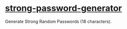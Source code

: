 # [strong-password-generator](https://github.com/dudushy/strong-password-generator/)
Generate Strong Random Passwords (18 characters).
